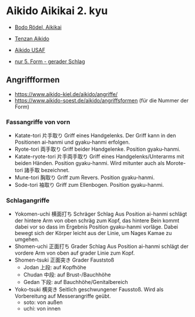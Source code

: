 # Aikido Aikikai 2. kyu

* [Bodo Rödel, Aikikai](https://www.youtube.com/watch?v=A8Os4buJOkQ)
* [Tenzan Aikido](https://www.youtube.com/watch?v=ocwF8Rg885M)
* [Aikido USAF](https://www.youtube.com/watch?v=HtxqSNNDP54)

* [nur 5. Form - gerader Schlag](https://www.youtube.com/watch?v=49vazNd6OpA)


## Angriffformen

* https://www.aikido-kiel.de/aikido/angriffe/
* https://www.aikido-soest.de/aikido/angriffsformen (für die Nummer der Form)


### Fassangriffe von vorn

* Katate-tori 片手取り
  Griff eines Handgelenks.
  Der Griff kann in den Positionen ai-hanmi und gyaku-hanmi erfolgen.
* Ryote-tori 両手取り
  Griff beider Handgelenke.
  Position gyaku-hanmi.
* Katate-ryote-tori 片手両手取り
  Griff eines Handgelenks/Unterarms mit beiden Händen.
  Position gyaku-hanmi.
  Wird mitunter auch als Morote-tori 諸手取 bezeichnet.
* Mune-tori 胸取り
  Griff zum Revers.
  Position gyaku-hanmi.
* Sode-tori 袖取り
  Griff zum Ellenbogen.
  Position gyaku-hanmi.

### Schlagangriffe

* Yokomen-uchi 横面打ち
  Schräger Schlag
  Aus Position ai-hanmi schlägt der hintere Arm von oben schräg zum Kopf, das hintere Bein kommt dabei vor so dass im Ergebnis Position gyaku-hanmi vorläge. Dabei bewegt sich der Körper leicht aus der Linie, um Nages Kamae zu umgehen.
* Shomen-uchi 正面打ち
  Grader Schlag
  Aus Position ai-hanmi schlägt der vordere Arm von oben auf grader Linie zum Kopf.
* Shomen-tsuki 正面突き
  Grader Fauststoß
  + Jodan 上段: auf Kopfhöhe
  + Chudan 中段: auf Brust-/Bauchhöhe
  + Gedan 下段: auf Bauchhöhe/Genitalbereich
* Yoko-tsuki 横突き
  Seitlich geschwungener Fausstoß.
  Wird als Vorbereitung auf Messerangriffe geübt.
  + soto: von außen
  + uchi: von innen
